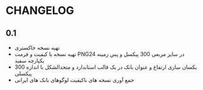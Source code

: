# CHANGELOG

## 0.1

* تهیه نسخه خاکستری
* تهیه نسخه با کیفیت و فرمت PNG24 در سایز مربعی 300 پیکسل و پس زمینه یکپارچه سفید
* یکسان سازی ارتفاع و عنوان بانک در یک قالب استاندارد و متحدالشکل با اندازه 300 پیکسلی
* جمع آوری نسخه های باکیفیت لوگوهای بانک های ایرانی

